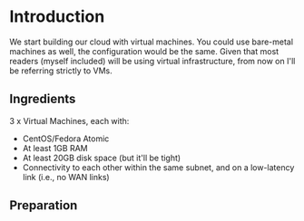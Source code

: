 # Introduction

We start building our cloud with virtual machines. You could use bare-metal machines as well, the configuration would be the same. Given that most readers (myself included) will be using virtual infrastructure, from now on I'll be referring strictly to VMs.

## Ingredients

3 x Virtual Machines, each with:
* CentOS/Fedora Atomic
* At least 1GB RAM
* At least 20GB disk space (but it'll be tight)
* Connectivity to each other within the same subnet, and on a low-latency link (i.e., no WAN links)

## Preparation
